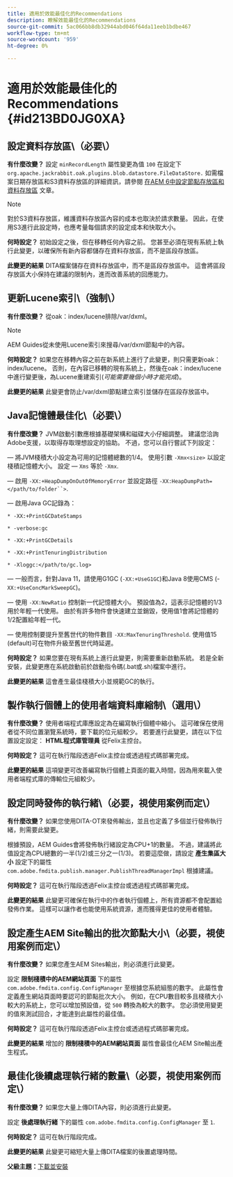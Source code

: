 ```yaml
---
title: 適用於效能最佳化的Recommendations
description: 瞭解效能最佳化的Recommendations
source-git-commit: 5ac066bb8db32944abd046f64da11eeb1bdbe467
workflow-type: tm+mt
source-wordcount: '959'
ht-degree: 0%

---
```



# 適用於效能最佳化的Recommendations {#id213BD0JG0XA}

## 設定資料存放區\（必要\）

**有什麼改變？**
設定 `minRecordLength` 屬性變更為值 `100` 在設定下 `org.apache.jackrabbit.oak.plugins.blob.datastore.FileDataStore.` 如需檔案日期存放區和S3資料存放區的詳細資訊，請參閱 [在AEM 6中設定節點存放區和資料存放區](https://helpx.adobe.com/experience-manager/6-5/sites/deploying/using/data-store-config.html) 文章。

>[!NOTE]
>
> 對於S3資料存放區，維護資料存放區內容的成本也取決於請求數量。 因此，在使用S3進行此設定時，也應考量每個請求的設定成本和快取大小。

**何時設定？**
初始設定之後，但在移轉任何內容之前。 您甚至必須在現有系統上執行此變更，以確保所有新內容都儲存在資料存放區，而不是區段存放區。

**此變更的結果**
DITA檔案儲存在資料存放區中，而不是區段存放區中。 這會將區段存放區大小保持在建議的限制內，進而改善系統的回應能力。

## 更新Lucene索引\（強制\）

**有什麼改變？**
從oak：index/lucene排除/var/dxml。

>[!NOTE]
>
> AEM Guides從未使用Lucene索引來搜尋/var/dxml節點中的內容。

**何時設定？**
如果您在移轉內容之前在新系統上進行了此變更，則只需更新oak：index/lucene。 否則，在內容已移轉的現有系統上，然後在oak：index/lucene中進行變更後，為Lucene重建索引\(*可能需要幾個小時才能完成*\)。

**此變更的結果**
此變更會防止/var/dxml節點建立索引並儲存在區段存放區中。

## Java記憶體最佳化\（必要\）

**有什麼改變？**
JVM啟動引數應根據基礎架構和磁碟大小仔細調整。 建議您洽詢Adobe支援，以取得存取理想設定的協助。 不過，您可以自行嘗試下列設定：

 — 將JVM棧積大小設定為可用的記憶體總數的1/4。 使用引數 `-Xmx<size>` 以設定棧積記憶體大小。 設定 — `Xms` 等於 `-Xmx`.

 — 啟用 `-XX:+HeapDumpOnOutOfMemoryError` 並設定路徑 `-XX:HeapDumpPath=</path/to/folder``>`.

 — 啟用Java GC記錄為：

`* -XX:+PrintGCDateStamps`

`* -verbose:gc`

`* -XX:+PrintGCDetails`

`* -XX:+PrintTenuringDistribution`

`* -Xloggc:</path/to/gc.log>`

 — 一般而言，針對Java 11，請使用G1GC \(`-XX:+UseG1GC`\)和Java 8使用CMS \(-`XX:+UseConcMarkSweepGC`\)。

 — 使用 `-XX:NewRatio` 控制新一代記憶體大小。 預設值為2，這表示記憶體的1/3用於年輕一代使用。 由於有許多物件會快速建立並銷毀，使用值1會將記憶體的1/2配置給年輕一代。

 — 使用控制要提升至舊世代的物件數目 `-XX:MaxTenuringThreshold`. 使用值15 \(default\)可在物件升級至舊世代時延遲。

**何時設定？**
如果您要在現有系統上進行此變更，則需要重新啟動系統。 若是全新安裝，此變更應在系統啟動前於啟動指令碼\(.bat或.sh\)檔案中進行。

**此變更的結果**
這會產生最佳棧積大小並規範GC的執行。

## 製作執行個體上的使用者端資料庫縮制\（選用\）

**有什麼改變？**
使用者端程式庫應設定為在編寫執行個體中縮小。 這可確保在使用者從不同位置瀏覽系統時，要下載的位元組較少。 若要進行此變更，請在以下位置設定設定： **HTML程式庫管理員** 從Felix主控台。

**何時設定？**
這可在執行階段透過Felix主控台或透過程式碼部署完成。

**此變更的結果**
這項變更可改善編寫執行個體上頁面的載入時間，因為用來載入使用者端程式庫的傳輸位元組較少。

## 設定同時發佈的執行緒\（必要，視使用案例而定\）

**有什麼改變？**
如果您使用DITA-OT來發佈輸出，並且也定義了多個並行發佈執行緒，則需要此變更。

根據預設，AEM Guides會將發佈執行緒設定為CPU+1的數量。 不過，建議將此值設定為CPU總數的一半\(1/2\)或三分之一\(1/3\)。 若要這麼做，請設定 **產生集區大小** 設定下的屬性 `com.adobe.fmdita.publish.manager.PublishThreadManagerImpl` 根據建議。

**何時設定？**
這可在執行階段透過Felix主控台或透過程式碼部署完成。

**此變更的結果**
此變更可確保在執行中的作者執行個體上，所有資源都不會配置給發佈作業。 這樣可以讓作者也能使用系統資源，進而獲得更佳的使用者體驗。

## 設定產生AEM Site輸出的批次節點大小\（必要，視使用案例而定\）

**有什麼改變？**
如果您產生AEM Sites輸出，則必須進行此變更。

設定 **限制棧積中的AEM網站頁面** 下的屬性 `com.adobe.fmdita.config.ConfigManager` 至根據您系統組態的數字。 此屬性會定義產生網站頁面時要認可的節點批次大小。 例如，在CPU數目較多且棧積大小較大的系統上，您可以增加預設值，從 `500` 轉換為較大的數字。 您必須使用變更的值來測試回合，才能達到此屬性的最佳值。

**何時設定？**
這可在執行階段透過Felix主控台或透過程式碼部署完成。

**此變更的結果**
增加的 **限制棧積中的AEM網站頁面** 屬性會最佳化AEM Site輸出產生程式。

## 最佳化後續處理執行緒的數量\（必要，視使用案例而定\）

**有什麼改變？**
如果您大量上傳DITA內容，則必須進行此變更。

設定 **後處理執行緒** 下的屬性 `com.adobe.fmdita.config.ConfigManager` 至 `1`.

**何時設定？**
這可在執行階段完成。

**此變更的結果**
此變更可縮短大量上傳DITA檔案的後置處理時間。

**父級主題：**[&#x200B;下載並安裝](download-install.md)

